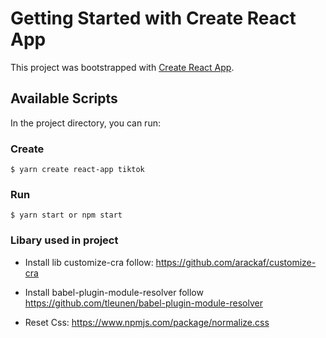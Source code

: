 # Getting Started with Create React App

This project was bootstrapped with [Create React App](https://github.com/facebook/create-react-app).

## Available Scripts

In the project directory, you can run:

### Create

```
$ yarn create react-app tiktok
```

### Run

```
$ yarn start or npm start
```

### Libary used in project

- Install lib customize-cra follow: https://github.com/arackaf/customize-cra

- Install babel-plugin-module-resolver follow https://github.com/tleunen/babel-plugin-module-resolver

- Reset Css: https://www.npmjs.com/package/normalize.css
